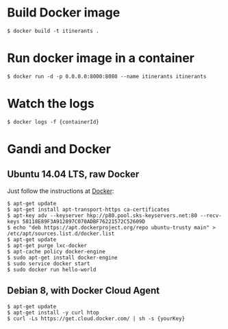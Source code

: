 # Build Docker image
```
$ docker build -t itinerants .
```

# Run docker image in a container
```
$ docker run -d -p 0.0.0.0:8000:8080 --name itinerants itinerants
```

# Watch the logs
```
$ docker logs -f {containerId}
```

# Gandi and Docker
## Ubuntu 14.04 LTS, raw Docker
Just follow the instructions at [Docker](https://docs.docker.com/engine/installation/linux/ubuntulinux/):
```
$ apt-get update
$ apt-get install apt-transport-https ca-certificates
$ apt-key adv --keyserver hkp://p80.pool.sks-keyservers.net:80 --recv-keys 58118E89F3A912897C070ADBF76221572C52609D
$ echo "deb https://apt.dockerproject.org/repo ubuntu-trusty main" > /etc/apt/sources.list.d/docker.list
$ apt-get update
$ apt-get purge lxc-docker
$ apt-cache policy docker-engine
$ sudo apt-get install docker-engine
$ sudo service docker start
$ sudo docker run hello-world
```

## Debian 8, with Docker Cloud Agent
```
$ apt-get update
$ apt-get install -y curl htop
$ curl -Ls https://get.cloud.docker.com/ | sh -s {yourKey}
```